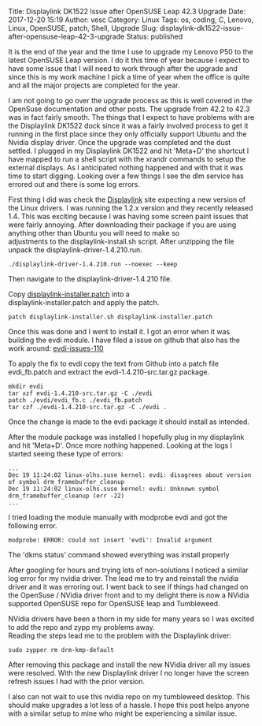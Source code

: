 Title: Displaylink DK1522 Issue after OpenSUSE Leap 42.3 Upgrade
Date: 2017-12-20 15:19
Author: vesc
Category: Linux
Tags: os, coding, C, Lenovo, Linux, OpenSUSE, patch, Shell, Upgrade
Slug: displaylink-dk1522-issue-after-opensuse-leap-42-3-upgrade
Status: published


It is the end of the year and the time I use to upgrade my Lenovo P50 to the latest OpenSUSE Leap version. I do it this time of year because I expect to have some issue that I will need to work through after the upgrade and since this is my work machine I pick a time of year when the office is quite and all the major projects are completed for the year.

I am not going to go over the upgrade process as this is well covered in the OpenSuse documentation and other posts. The upgrade from 42.2 to 42.3 was in fact fairly smooth. The things that I expect to have problems with are the Displaylink DK1522 dock since it was a fairly involved process to get it running in the first place since they only officially support Ubuntu and the Nvidia display driver. Once the upgrade was completed and the dust settled. I plugged in my Displaylink DK1522 and hit 'Meta+D' the shortcut I have mapped to run a shell script with the xrandr commands to setup the external displays. As I anticipated nothing happened and with that it was time to start digging. Looking over a few things I see the dlm service has errored out and there is some log errors.

First thing I did was check the [Displaylink](http://www.displaylink.com/downloads/ubuntu "Displaylink") site expecting a new version of the Linux drivers. I was running the 1.2.x version and they recently released 1.4. This was exciting because I was having some screen paint issues that were fairly annoying. After downloading their package if you are using anything other than Ubuntu you will need to make so  
adjustments to the displaylink-install.sh script. After unzipping the file unpack the displaylink-driver-1.4.210.run.

`./displaylink-driver-1.4.210.run --noexec --keep`

Then navigate to the displaylink-driver-1.4.210 file.

Copy [displaylink-installer.patch](https://pastebin.com/ADpYR2nd "displaylink-installer.patch") into a  
displaylink-installer.patch and apply the patch.

`patch displaylink-installer.sh displaylink-installer.patch`

Once this was done and I went to install it. I got an error when it was building the evdi module. I have filed a issue on github that also has the work around: [evdi-issues-110](https://github.com/DisplayLink/evdi/issues/110 "evdi-issue-110")

To apply the fix to evdi copy the text from Github into a patch file evdi\_fb.patch and extract the evdi-1.4.210-src.tar.gz package.

```
mkdir evdi
tar xzf evdi-1.4.210-src.tar.gz -C ./evdi
patch ./evdi/evdi_fb.c ./evdi_fb.patch
tar czf ./evdi-1.4.210-src.tar.gz -C ./evdi .
```

Once the change is made to the evdi package it should install as intended.

After the module package was installed I hopefully plug in my displaylink and hit 'Meta+D'. Once more nothing happened. Looking at the logs I started seeing these type of errors:
```
...
Dec 19 11:24:02 linux-olhs.suse kernel: evdi: disagrees about version of symbol drm_framebuffer_cleanup
Dec 19 11:24:02 linux-olhs.suse kernel: evdi: Unknown symbol drm_framebuffer_cleanup (err -22)
...
```

I tried loading the module manually with modprobe evdi and got the following error.
```
modprobe: ERROR: could not insert 'evdi': Invalid argument
```
The 'dkms status' command showed everything was install properly

After googling for hours and trying lots of non-solutions I noticed a similar log error for my nvidia driver. The lead me to try and reinstall the nvidia driver and it was erroring out. I went back to see if things had changed on the OpenSuse / NVidia driver front and to my delight there is now a NVidia supported OpenSUSE repo for OpenSUSE leap and Tumbleweed.

NVidia drivers have been a thorn in my side for many years so I was excited to add the repo and zypp my problems away.  
Reading the steps lead me to the problem with the Displaylink driver:
```
sudo zypper rm drm-kmp-default
```
After removing this package and install the new NVidia driver all my issues were resolved. With the new Displaylink driver I no longer have the screen refresh issues I had with the prior version.

I also can not wait to use this nvidia repo on my tumbleweed desktop. This should make upgrades a lot less of a hassle. I hope this post helps anyone with a similar setup to mine who might be experiencing a similar issue.